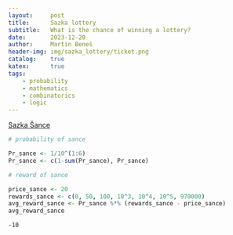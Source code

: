 ```yaml
---
layout:     post
title:      Sazka lottery
subtitle:   What is the chance of winning a lottery?
date:       2023-12-20
author:     Martin Beneš
header-img: img/sazka_lottery/ticket.png
catalog:    true
katex:      true
tags:
    - probability
    - mathematics
    - combinatorics
    - logic
---
```



<a href="https://www.sazka.cz/centrum-podpory/loterie-a-hry/loterie/sportka/jak-zjistit-vyhru-v-doplnkove-hre-sance">Sazka Šance</a>

```r
# probability of sance

Pr_sance <- 1/10^(1:6)
Pr_sance <- c(1-sum(Pr_sance), Pr_sance)

# reward of sance

price_sance <- 20
rewards_sance <- c(0, 50, 100, 10^3, 10^4, 10^5, 970000)
avg_reward_sance <- Pr_sance %*% (rewards_sance - price_sance)
avg_reward_sance
```




    -10

